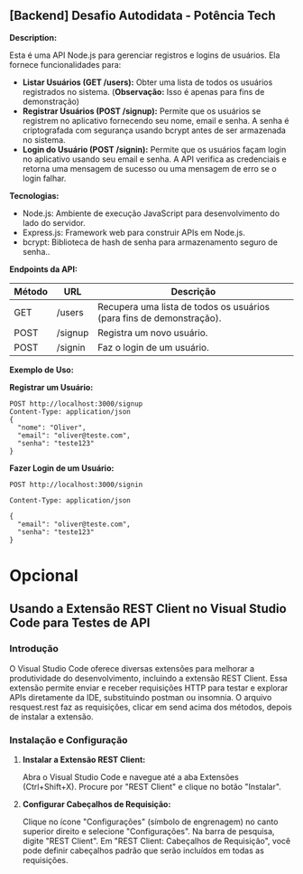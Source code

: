 ## [Backend] Desafio Autodidata - Potência Tech

**Description:** 

Esta é uma API Node.js para gerenciar registros e logins de usuários. Ela fornece funcionalidades para:

- **Listar Usuários (GET /users):** Obter uma lista de todos os usuários registrados no sistema. (**Observação:** Isso é apenas para fins de demonstração)
- **Registrar Usuários (POST /signup):** Permite que os usuários se registrem no aplicativo fornecendo seu nome, email e senha. A senha é criptografada com segurança usando bcrypt antes de ser armazenada no sistema.
- **Login do Usuário (POST /signin):** Permite que os usuários façam login no aplicativo usando seu email e senha. A API verifica as credenciais e retorna uma mensagem de sucesso ou uma mensagem de erro se o login falhar.

**Tecnologias:**

- Node.js: Ambiente de execução JavaScript para desenvolvimento do lado do servidor.
- Express.js: Framework web para construir APIs em Node.js.
- bcrypt: Biblioteca de hash de senha para armazenamento seguro de senha..

**Endpoints da API:**

| Método | URL | Descrição |
| --- | --- | --- |
| GET | /users | Recupera uma lista de todos os usuários (para fins de demonstração). |
| POST | /signup | Registra um novo usuário. |
| POST | /signin | Faz o login de um usuário. |

**Exemplo de Uso:**

**Registrar um Usuário:**

```
POST http://localhost:3000/signup
Content-Type: application/json
{
  "nome": "Oliver",
  "email": "oliver@teste.com",
  "senha": "teste123"
}
```


**Fazer Login de um Usuário:**
```
POST http://localhost:3000/signin

Content-Type: application/json

{
  "email": "oliver@teste.com",
  "senha": "teste123"
}
```

# Opcional

## Usando a Extensão REST Client no Visual Studio Code para Testes de API

### Introdução

O Visual Studio Code oferece diversas extensões para melhorar a produtividade do desenvolvimento, incluindo a extensão REST Client. Essa extensão permite enviar e receber requisições HTTP para testar e explorar APIs diretamente da IDE, substituindo postman ou insomnia. O arquivo resquest.rest faz as requisições, clicar em send acima dos métodos, depois de instalar a extensão.

### Instalação e Configuração

1. **Instalar a Extensão REST Client:**
    
    Abra o Visual Studio Code e navegue até a aba Extensões (Ctrl+Shift+X). Procure por "REST Client" e clique no botão "Instalar".
    
2. **Configurar Cabeçalhos de Requisição:**
    
    Clique no ícone "Configurações" (símbolo de engrenagem) no canto superior direito e selecione "Configurações". Na barra de pesquisa, digite "REST Client". Em "REST Client: Cabeçalhos de Requisição", você pode definir cabeçalhos padrão que serão incluídos em todas as requisições.
